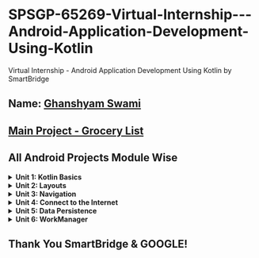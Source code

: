 SPSGP-65269-Virtual-Internship---Android-Application-Development-Using-Kotlin
==================================
Virtual Internship - Android Application Development Using Kotlin by SmartBridge

Name: [Ghanshyam Swami](https://github.com/Ghanshyam112)
------------
[Main Project - Grocery List](https://github.com/smartinternz02/SPSGP-79859-Virtual-Internship---Android-Application-Development-Using-Kotlin/tree/main/Main%20Project)
------------

All Android Projects Module Wise
------------
<details>
    <summary><b>Unit 1: Kotlin Basics</b></summary>
  
- [Happy Birthday Card](https://github.com/smartinternz02/SPSGP-79859-Virtual-Internship---Android-Application-Development-Using-Kotlin/blob/main/Unit%201%20-%20Kotlin%20Basics/Happy%20Birthday.rar)
- [Lemonade](https://github.com/smartinternz02/SPSGP-79859-Virtual-Internship---Android-Application-Development-Using-Kotlin/blob/main/Unit%201%20-%20Kotlin%20Basics/Lemonade-App.rar)
- [Dice Roller](https://github.com/smartinternz02/SPSGP-79859-Virtual-Internship---Android-Application-Development-Using-Kotlin/blob/main/Unit%201%20-%20Kotlin%20Basics/Dice%20Roller.rar)
</details>

<details>
    <summary><b>Unit 2: Layouts</b></summary>
  
- [Affirmations](https://github.com/smartinternz02/SPSGP-79859-Virtual-Internship---Android-Application-Development-Using-Kotlin/blob/main/Unit%202%20-%20Layouts/Affirmations%20App.rar)
- [Dogglers](https://github.com/smartinternz02/SPSGP-79859-Virtual-Internship---Android-Application-Development-Using-Kotlin/blob/main/Unit%202%20-%20Layouts/Dogglers%20App.rar)
- [TipTime](https://github.com/smartinternz02/SPSGP-79859-Virtual-Internship---Android-Application-Development-Using-Kotlin/blob/main/Unit%202%20-%20Layouts/TipTime.rar)
</details>

<details>
    <summary><b>Unit 3: Navigation</b></summary>
  
- [Cupcake](https://github.com/smartinternz02/SPSGP-65269-Virtual-Internship---Android-Application-Development-Using-Kotlin/blob/main/Unit%203%20-%20Navigation/Cupcake%20App.zip)
- [Lunch Tray](https://github.com/smartinternz02/SPSGP-65269-Virtual-Internship---Android-Application-Development-Using-Kotlin/blob/main/Unit%203%20-%20Navigation/Lunch%20Tray.zip)
</details>

<details>
    <summary><b>Unit 4: Connect to the Internet</b></summary>
  
- [Amphibians](https://github.com/smartinternz02/SPSGP-65269-Virtual-Internship---Android-Application-Development-Using-Kotlin/blob/main/Unit%204%20-%20Connect%20to%20the%20Internet/Amphibians.zip)
- [MarsPhotos](https://github.com/smartinternz02/SPSGP-65269-Virtual-Internship---Android-Application-Development-Using-Kotlin/blob/main/Unit%204%20-%20Connect%20to%20the%20Internet/MarsPhotos.zip)
</details>

<details>
    <summary><b>Unit 5: Data Persistence</b></summary>
  
- [Forage](https://github.com/smartinternz02/SPSGP-65269-Virtual-Internship---Android-Application-Development-Using-Kotlin/blob/main/Unit%205%20-%20Data%20Persistence/Forage%20App.zip)
</details>

<details>
    <summary><b>Unit 6: WorkManager</b></summary>
  
- [Water Me](https://github.com/smartinternz02/SPSGP-65269-Virtual-Internship---Android-Application-Development-Using-Kotlin/blob/main/Unit%206%20-%20WorkManager/Water%20Me%20App.zip)
</details>


Thank You SmartBridge & GOOGLE!
------------
